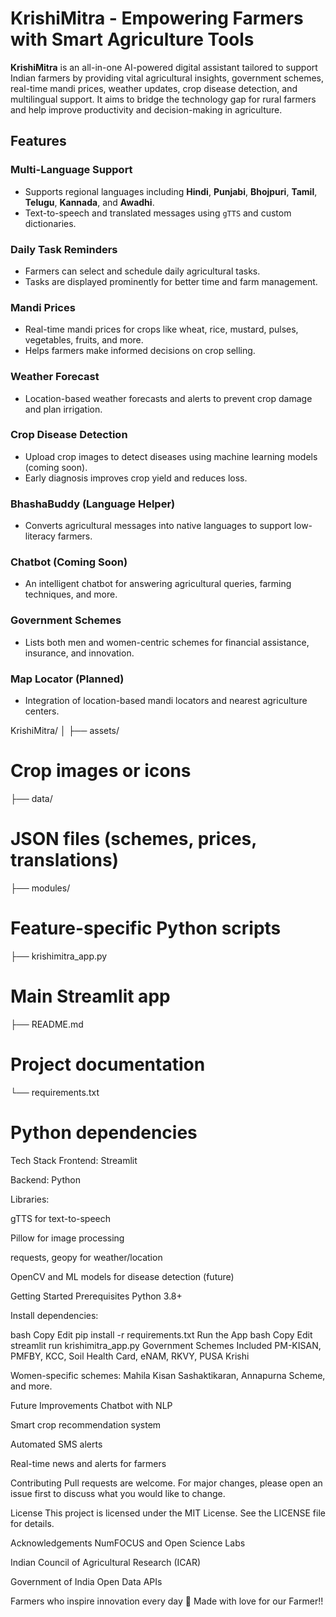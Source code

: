 #  KrishiMitra - Empowering Farmers with Smart Agriculture Tools

**KrishiMitra** is an all-in-one AI-powered digital assistant tailored to support Indian farmers by providing vital agricultural insights,
government schemes, real-time mandi prices, weather updates, crop disease detection, and multilingual support. It aims to bridge the technology
gap for rural farmers and help improve productivity and decision-making in agriculture.

##  Features

###  Multi-Language Support
- Supports regional languages including **Hindi**, **Punjabi**, **Bhojpuri**, **Tamil**, **Telugu**, **Kannada**, and **Awadhi**.
- Text-to-speech and translated messages using `gTTS` and custom dictionaries.

###  Daily Task Reminders
- Farmers can select and schedule daily agricultural tasks.
- Tasks are displayed prominently for better time and farm management.

###  Mandi Prices
- Real-time mandi prices for crops like wheat, rice, mustard, pulses, vegetables, fruits, and more.
- Helps farmers make informed decisions on crop selling.

###  Weather Forecast
- Location-based weather forecasts and alerts to prevent crop damage and plan irrigation.

###  Crop Disease Detection
- Upload crop images to detect diseases using machine learning models (coming soon).
- Early diagnosis improves crop yield and reduces loss.

###  BhashaBuddy (Language Helper)
- Converts agricultural messages into native languages to support low-literacy farmers.

###  Chatbot (Coming Soon)
- An intelligent chatbot for answering agricultural queries, farming techniques, and more.

###  Government Schemes
- Lists both men and women-centric schemes for financial assistance, insurance, and innovation.

###  Map Locator (Planned)
- Integration of location-based mandi locators and nearest agriculture centers.
  
KrishiMitra/
│
├── assets/      
# Crop images or icons
├── data/           
# JSON files (schemes, prices, translations)
├── modules/      
# Feature-specific Python scripts
├── krishimitra_app.py 
# Main Streamlit app
├── README.md        
# Project documentation
└── requirements.txt    
# Python dependencies
 Tech Stack
Frontend: Streamlit

Backend: Python

Libraries:

gTTS for text-to-speech

Pillow for image processing

requests, geopy for weather/location

OpenCV and ML models for disease detection (future)

 Getting Started
Prerequisites
Python 3.8+

Install dependencies:

bash
Copy
Edit
pip install -r requirements.txt
Run the App
bash
Copy
Edit
streamlit run krishimitra_app.py
Government Schemes Included
PM-KISAN, PMFBY, KCC, Soil Health Card, eNAM, RKVY, PUSA Krishi

Women-specific schemes: Mahila Kisan Sashaktikaran, Annapurna Scheme, and more.

 Future Improvements
Chatbot with NLP

Smart crop recommendation system

Automated SMS alerts

Real-time news and alerts for farmers

 Contributing
Pull requests are welcome. For major changes, please open an issue first to discuss what you would like to change.

 License
This project is licensed under the MIT License. See the LICENSE file for details.

 Acknowledgements
NumFOCUS and Open Science Labs

Indian Council of Agricultural Research (ICAR)

Government of India Open Data APIs

Farmers who inspire innovation every day 🌾
Made with love for our Farmer!!
